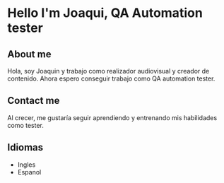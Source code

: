 # Hello I'm Joaqui, QA Automation tester

## About me
Hola, soy Joaquin y trabajo como realizador audiovisual y creador de contenido. Ahora espero conseguir trabajo como QA automation tester. 

## Contact me
Al crecer, me gustaría seguir aprendiendo y entrenando mis habilidades como tester.

## Idiomas
- Ingles
- Espanol
